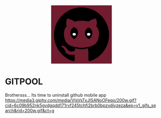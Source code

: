 <p align="center">
  <img src="./assets/GITPOOL.jpg" alt="GITPOOL Logo" width="200" />
</p>


# GITPOOL

Brothersss... Its time to uninstall github mobile app 
https://media3.giphy.com/media/VIsVsTxJISANoOFeqo/200w.gif?cid=6c09b952nk5gvdgqdd171rvf245tchfi2brb0bpzvdjyzeza&ep=v1_gifs_search&rid=200w.gif&ct=g